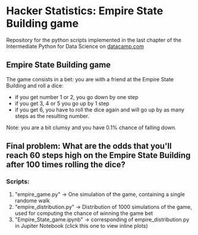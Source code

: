 # Hacker Statistics: Empire State Building game
Repository for the python scripts implemented in the last chapter of the Intermediate Python for Data Science on [datacamp.com](https://datacamp.com)

## Empire State Building game
The game consists in a bet: you are with a friend at the Empire State Building and roll a dice:
- if you get number 1 or 2, you go down by one step
- if you get 3, 4 or 5 you go up by 1 step 
- if you get 6, you have to roll the dice again and will go up by as many steps as the resulting number.

Note: you are a bit clumsy and you have 0.1% chance of falling down.

## Final problem: What are the odds that you'll reach 60 steps high on the Empire State Building after 100 times rolling the dice?

###  Scripts: 
1. "empire_game.py" -> One simulation of the game, containing a single randome walk
2. "empire_distribution.py" -> Distribution of 1000 simulations of the game, used for computing the chance of winning the game bet
3. "Empire_State_game.ipynb" -> corresponding of empire_distribution.py in Jupiter Notebook (click this one to view inline plots)
